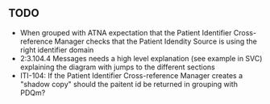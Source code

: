 ## TODO
- When grouped with ATNA expectation that the Patient Identifier Cross-reference Manager checks that the Patient Idendity Source is using the right identifier domain
- 2:3.104.4 Messages needs a high level explanation (see example in SVC) explaining the diagram with jumps to the different sections
- ITI-104: If the Patient Identifier Cross-reference Manager creates a "shadow copy" should the paitent id be returned in grouping with PDQm?